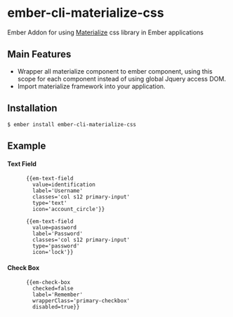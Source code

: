 # ember-cli-materialize-css
Ember Addon for using [Materialize](http://materializecss.com/) css library in Ember applications

## Main Features

* Wrapper all materialize component to ember component, using this scope for each component instead of using global Jquery access DOM.
* Import materialize framework into your application.

## Installation

````
$ ember install ember-cli-materialize-css
````

## Example

#### Text Field

````
      {{em-text-field
        value=identification
        label='Username'
        classes='col s12 primary-input'
        type='text'
        icon='account_circle'}}

      {{em-text-field
        value=password
        label='Password'
        classes='col s12 primary-input'
        type='password'
        icon='lock'}}
````

#### Check Box

````
      {{em-check-box
        checked=false
        label='Remember'
        wrapperClass='primary-checkbox'
        disabled=true}}
````



